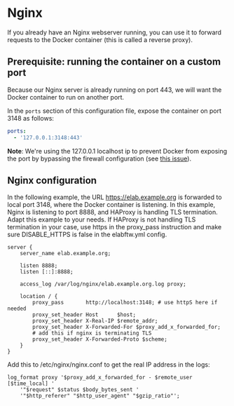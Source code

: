 # Nginx

If you already have an Nginx webserver running, you can use it to forward requests to the Docker container (this is called a reverse proxy).

## Prerequisite: running the container on a custom port

Because our Nginx server is already running on port 443, we will want the Docker container to run on another port.

In the `ports` section of this configuration file, expose the container on port 3148 as follows:

~~~yaml
ports:
  - '127.0.0.1:3148:443'
~~~

**Note**: We're using the 127.0.0.1 localhost ip to prevent Docker from exposing the port by bypassing the firewall configuration (see [this issue](https://github.com/moby/moby/issues/22054)).

## Nginx configuration

In the following example, the URL https://elab.example.org is forwarded to local port 3148, where the Docker container is listening. In this example, Nginx is listening to port 8888, and HAProxy is handling TLS termination. Adapt this example to your needs. If HAProxy is not handling TLS termination in your case, use https in the proxy_pass instruction and make sure DISABLE_HTTPS is false in the elabftw.yml config.

~~~nginxconf
server {
    server_name elab.example.org;

    listen 8888;
    listen [::]:8888;

    access_log /var/log/nginx/elab.example.org.log proxy;

    location / {
        proxy_pass       http://localhost:3148; # use httpS here if needed
        proxy_set_header Host      $host;
        proxy_set_header X-Real-IP $remote_addr;
        proxy_set_header X-Forwarded-For $proxy_add_x_forwarded_for;
        # add this if nginx is terminating TLS
        proxy_set_header X-Forwarded-Proto $scheme;
    }
}
~~~

Add this to /etc/nginx/nginx.conf to get the real IP address in the logs:

~~~nginxconf
log_format proxy '$proxy_add_x_forwarded_for - $remote_user [$time_local] '
    '"$request" $status $body_bytes_sent '
    '"$http_referer" "$http_user_agent" "$gzip_ratio"';
~~~
